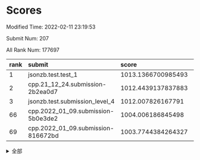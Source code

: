 # Scores

Modified Time: 2022-02-11 23:19:53

Submit Num: 207

All Rank Num: 177697

| rank |               submit               |       score        |       sigma        | pk_num |
| :--- | :--------------------------------- | :----------------- | :----------------- | :----- |
| 1    | jsonzb.test.test_1                 | 1013.1366700985493 | 0.8237851307157724 | 3429   |
| 2    | cpp.21_12_24.submission-2b2ea0d7   | 1012.4439137837883 | 0.7786421445405418 | 3435   |
| 3    | jsonzb.test.submission_level_4     | 1012.007826167791  | 0.7708382390710934 | 3437   |
| 66   | cpp.2022_01_09.submission-5b0e3de2 | 1004.006186845498  | 0.7152415746469469 | 3435   |
| 69   | cpp.2022_01_09.submission-816672bd | 1003.7744384264327 | 0.7045257147920032 | 3433   |


<details>
<summary>全部</summary>

| rank |                 submit                 |       score        |       sigma        | pk_num |
| :--- | :------------------------------------- | :----------------- | :----------------- | :----- |
| 1    | jsonzb.test.test_1                     | 1013.1366700985493 | 0.8237851307157724 | 3429   |
| 2    | cpp.21_12_24.submission-2b2ea0d7       | 1012.4439137837883 | 0.7786421445405418 | 3435   |
| 3    | jsonzb.test.submission_level_4         | 1012.007826167791  | 0.7708382390710934 | 3437   |
| 4    | gobigger.level_3.submission_level_3_13 | 1011.9539289612693 | 0.7917430160369037 | 3435   |
| 5    | gobigger.level_3.submission_level_3_36 | 1011.6653998652675 | 0.8007784876939072 | 3431   |
| 6    | gobigger.level_3.submission_level_3_16 | 1011.50378142169   | 0.7906879596349357 | 3434   |
| 7    | gobigger.level_3.submission_level_3_28 | 1011.226373427027  | 0.7907404885607683 | 3432   |
| 8    | gobigger.level_3.submission_level_3_46 | 1011.1277514963598 | 0.7506421006062436 | 3424   |
| 9    | gobigger.level_3.submission_level_3_21 | 1011.1273111664242 | 0.7719523640238759 | 3435   |
| 10   | gobigger.level_3.submission_level_3_48 | 1011.0826913104137 | 0.7578086791045272 | 3433   |
| 11   | gobigger.level_3.submission_level_3_38 | 1011.0137543232601 | 0.761061590991068  | 3435   |
| 12   | gobigger.level_3.submission_level_3_40 | 1010.9997583815025 | 0.7639133897414725 | 3432   |
| 13   | gobigger.level_3.submission_level_3_10 | 1010.9576069923902 | 0.7734325673113912 | 3433   |
| 14   | gobigger.level_3.submission_level_3_42 | 1010.937818201635  | 0.7792514629211151 | 3432   |
| 15   | gobigger.level_3.submission_level_3_9  | 1010.9303491569646 | 0.7693844454397499 | 3431   |
| 16   | gobigger.level_3.submission_level_3_30 | 1010.8240148306944 | 0.770450485580579  | 3439   |
| 17   | gobigger.level_3.submission_level_3_44 | 1010.7148881472446 | 0.7742951136319189 | 3435   |
| 18   | gobigger.level_3.submission_level_3_27 | 1010.6609402262568 | 0.7648419939123154 | 3435   |
| 19   | gobigger.level_3.submission_level_3_15 | 1010.6570578406323 | 0.7730370517190767 | 3433   |
| 20   | gobigger.level_3.submission_level_3_5  | 1010.6544335525712 | 0.7870461932122309 | 3435   |
| 21   | gobigger.level_3.submission_level_3_39 | 1010.6077355626035 | 0.7710719026648942 | 3435   |
| 22   | gobigger.level_3.submission_level_3_8  | 1010.4950710260612 | 0.7863830528194846 | 3430   |
| 23   | gobigger.level_3.submission_level_3_41 | 1010.4286867462591 | 0.7570053796512206 | 3434   |
| 24   | gobigger.level_3.submission_level_3_29 | 1010.3913408116672 | 0.772737384692125  | 3432   |
| 25   | gobigger.level_3.submission_level_3_11 | 1010.2559412318803 | 0.767882842976453  | 3429   |
| 26   | gobigger.level_3.submission_level_3_3  | 1010.1255879322741 | 0.7344110195836375 | 3430   |
| 27   | gobigger.level_3.submission_level_3_31 | 1010.1117593171554 | 0.7698808465701206 | 3431   |
| 28   | gobigger.level_3.submission_level_3_35 | 1010.0041372933644 | 0.7646583970784483 | 3432   |
| 29   | gobigger.level_3.submission_level_3_0  | 1010.0004050086776 | 0.7586970110754382 | 3428   |
| 30   | gobigger.level_3.submission_level_3_20 | 1009.8912484989675 | 0.759882407898516  | 3434   |
| 31   | gobigger.level_3.submission_level_3_23 | 1009.8787184195447 | 0.7832194139563582 | 3435   |
| 32   | gobigger.level_3.submission_level_3_24 | 1009.8150876856308 | 0.7270695841586613 | 3436   |
| 33   | gobigger.level_3.submission_level_3_25 | 1009.7995566046508 | 0.7586624713548644 | 3428   |
| 34   | gobigger.level_3.submission_level_3_19 | 1009.753669139572  | 0.7720738116135485 | 3429   |
| 35   | gobigger.level_3.submission_level_3_43 | 1009.7093947381828 | 0.7560967978403611 | 3432   |
| 36   | gobigger.level_3.submission_level_3_4  | 1009.6894170864771 | 0.7612098853560468 | 3432   |
| 37   | gobigger.level_3.submission_level_3_47 | 1009.6323398754809 | 0.7422449778721484 | 3434   |
| 38   | gobigger.level_3.submission_level_3_18 | 1009.6155669659648 | 0.7478656020195685 | 3432   |
| 39   | gobigger.level_3.submission_level_3_32 | 1009.5466244776084 | 0.7475775868064007 | 3436   |
| 40   | gobigger.level_3.submission_level_3_14 | 1009.4697646990579 | 0.7788761138951802 | 3430   |
| 41   | gobigger.level_3.submission_level_3_6  | 1009.3955422784393 | 0.7428581003126159 | 3436   |
| 42   | gobigger.level_3.submission_level_3_33 | 1009.3360893133961 | 0.7555256184885653 | 3431   |
| 43   | gobigger.level_3.submission_level_3_1  | 1009.2833046069128 | 0.747675919149127  | 3435   |
| 44   | gobigger.level_3.submission_level_3_26 | 1009.2758497013625 | 0.7553817050631764 | 3437   |
| 45   | gobigger.level_3.submission_level_3_12 | 1009.2367357463911 | 0.7627893155688992 | 3434   |
| 46   | gobigger.level_3.submission_level_3_7  | 1008.8903633609341 | 0.7497465894614669 | 3434   |
| 47   | gobigger.level_3.submission_level_3_22 | 1008.8833455478808 | 0.748709370656716  | 3431   |
| 48   | gobigger.level_3.submission_level_3_34 | 1008.7986829019914 | 0.766647385417446  | 3436   |
| 49   | gobigger.level_3.submission_level_3_45 | 1008.7809061689303 | 0.7459819856689086 | 3436   |
| 50   | gobigger.level_3.submission_level_3_17 | 1008.6581888021399 | 0.7393073275285514 | 3436   |
| 51   | gobigger.level_3.submission_level_3_2  | 1008.5325332842598 | 0.7563897095600124 | 3433   |
| 52   | gobigger.level_3.submission_level_3_37 | 1008.3868854169299 | 0.731138620140005  | 3427   |
| 53   | gobigger.level_3.submission_level_3_49 | 1008.1499925739973 | 0.7481862597764657 | 3432   |
| 54   | gobigger.level_1.submission_level_1_45 | 1004.711366157731  | 0.7283758696969985 | 3431   |
| 55   | gobigger.level_1.submission_level_1_34 | 1004.5761235100979 | 0.7273004515720357 | 3432   |
| 56   | gobigger.level_1.submission_level_1_47 | 1004.3793175843281 | 0.7203443311167095 | 3433   |
| 57   | gobigger.level_1.submission_level_1_18 | 1004.2568486295479 | 0.7132898969431677 | 3437   |
| 58   | gobigger.level_1.submission_level_1_15 | 1004.231716409406  | 0.7247734290025456 | 3431   |
| 59   | gobigger.level_1.submission_level_1_23 | 1004.1659576828624 | 0.7159774181251172 | 3433   |
| 60   | gobigger.level_1.submission_level_1_36 | 1004.1380125414315 | 0.7240281865717396 | 3433   |
| 61   | gobigger.level_1.submission_level_1_30 | 1004.0734548983223 | 0.7101435455660698 | 3434   |
| 62   | gobigger.level_1.submission_level_1_46 | 1004.0687547713663 | 0.7189777531890696 | 3434   |
| 63   | gobigger.level_1.submission_level_1_6  | 1004.0588800455434 | 0.72496637161834   | 3439   |
| 64   | gobigger.level_1.submission_level_1_39 | 1004.0412925085075 | 0.7193790165723295 | 3435   |
| 65   | gobigger.level_1.submission_level_1_4  | 1004.0178383166107 | 0.7186765790271915 | 3434   |
| 66   | cpp.2022_01_09.submission-5b0e3de2     | 1004.006186845498  | 0.7152415746469469 | 3435   |
| 67   | gobigger.level_1.submission_level_1_41 | 1003.8968426516599 | 0.7237002967366027 | 3431   |
| 68   | gobigger.level_1.submission_level_1_26 | 1003.8155254100761 | 0.7217246166481819 | 3438   |
| 69   | cpp.2022_01_09.submission-816672bd     | 1003.7744384264327 | 0.7045257147920032 | 3433   |
| 70   | gobigger.level_1.submission_level_1_5  | 1003.7304635793934 | 0.7295955479375151 | 3436   |
| 71   | gobigger.level_1.submission_level_1_2  | 1003.7040585338369 | 0.7217537348687889 | 3441   |
| 72   | gobigger.level_1.submission_level_1_37 | 1003.6862245654647 | 0.712870826302086  | 3429   |
| 73   | gobigger.level_1.submission_level_1_44 | 1003.6055368590472 | 0.7197789482007876 | 3430   |
| 74   | gobigger.level_1.submission_level_1_16 | 1003.5235489155192 | 0.7196017966624391 | 3436   |
| 75   | gobigger.level_1.submission_level_1_29 | 1003.4786754716258 | 0.7160360680131569 | 3436   |
| 76   | gobigger.level_1.submission_level_1_22 | 1003.4656922879127 | 0.7150485633985729 | 3432   |
| 77   | gobigger.level_1.submission_level_1_24 | 1003.463461298687  | 0.7174507767110196 | 3432   |
| 78   | gobigger.level_1.submission_level_1_20 | 1003.452521772618  | 0.7141638967166466 | 3434   |
| 79   | gobigger.level_1.submission_level_1_49 | 1003.445265407721  | 0.7169861921032986 | 3434   |
| 80   | gobigger.level_1.submission_level_1_19 | 1003.4327780997412 | 0.7144431048241134 | 3435   |
| 81   | gobigger.level_1.submission_level_1_10 | 1003.427333925615  | 0.7147208242672795 | 3436   |
| 82   | gobigger.level_1.submission_level_1_35 | 1003.3919346898432 | 0.7166566927559447 | 3431   |
| 83   | gobigger.level_1.submission_level_1_48 | 1003.3895268755163 | 0.7245100974144554 | 3441   |
| 84   | gobigger.level_1.submission_level_1_40 | 1003.2892484681971 | 0.7171848104957472 | 3435   |
| 85   | gobigger.level_1.submission_level_1_33 | 1003.283208873328  | 0.7165545049508992 | 3439   |
| 86   | gobigger.level_1.submission_level_1_32 | 1003.2373136870431 | 0.7069989862811967 | 3434   |
| 87   | gobigger.level_1.submission_level_1_3  | 1003.1832753205817 | 0.7221827908610097 | 3429   |
| 88   | gobigger.level_1.submission_level_1_21 | 1003.1279791997035 | 0.7049441095995511 | 3432   |
| 89   | gobigger.level_1.submission_level_1_31 | 1003.1251786523322 | 0.7085019240994421 | 3440   |
| 90   | gobigger.level_1.submission_level_1_9  | 1003.1198891793068 | 0.7209758535049572 | 3436   |
| 91   | gobigger.level_1.submission_level_1_14 | 1003.0476691450241 | 0.7084533137848559 | 3431   |
| 92   | gobigger.level_1.submission_level_1_8  | 1002.956210914668  | 0.7239830431392122 | 3435   |
| 93   | gobigger.level_1.submission_level_1_43 | 1002.9540933092642 | 0.7221960073560834 | 3432   |
| 94   | gobigger.level_1.submission_level_1_38 | 1002.8441737314613 | 0.7138666339889006 | 3434   |
| 95   | gobigger.level_1.submission_level_1_25 | 1002.651537122368  | 0.7194319675263869 | 3430   |
| 96   | gobigger.level_1.submission_level_1_13 | 1002.4829521279598 | 0.7209960375587295 | 3436   |
| 97   | gobigger.level_1.submission_level_1_0  | 1002.4286735059079 | 0.7121273368535778 | 3435   |
| 98   | gobigger.level_1.submission_level_1_17 | 1002.3054183967296 | 0.7188041629927518 | 3441   |
| 99   | gobigger.level_1.submission_level_1_11 | 1002.152597890071  | 0.7191897121990513 | 3432   |
| 100  | gobigger.level_1.submission_level_1_1  | 1002.091880222509  | 0.709341164228305  | 3435   |
| 101  | gobigger.level_1.submission_level_1_12 | 1002.0262390557681 | 0.7133372188095514 | 3433   |
| 102  | gobigger.level_1.submission_level_1_28 | 1001.8407395599896 | 0.7007820365169922 | 3429   |
| 103  | gobigger.level_1.submission_level_1_7  | 1001.57059398485   | 0.7139685501127766 | 3441   |
| 104  | gobigger.level_1.submission_level_1_27 | 1001.5455758029742 | 0.708135816356521  | 3434   |
| 105  | gobigger.level_1.submission_level_1_42 | 1001.4720808385039 | 0.7002600430805551 | 3432   |
| 106  | gobigger.random.submission_random_7    | 997.0834210536487  | 0.7160746009818391 | 3437   |
| 107  | gobigger.random.submission_random_4    | 996.9363661552518  | 0.7270372785535983 | 3432   |
| 108  | gobigger.random.submission_random_27   | 996.8641725842406  | 0.714153230135267  | 3430   |
| 109  | gobigger.random.submission_random_8    | 996.8513093039684  | 0.7210644745518408 | 3427   |
| 110  | gobigger.random.submission_random_48   | 996.8403452497156  | 0.7070946528221557 | 3433   |
| 111  | gobigger.random.submission_random_16   | 996.834398041187   | 0.7043366009436329 | 3432   |
| 112  | gobigger.random.submission_random_2    | 996.660845963911   | 0.7138208130476098 | 3437   |
| 113  | gobigger.random.submission_random_24   | 996.6546574934408  | 0.6986204917277552 | 3434   |
| 114  | gobigger.random.submission_random_13   | 996.6144654717665  | 0.7175860818100158 | 3429   |
| 115  | gobigger.random.submission_random_29   | 996.6020171450041  | 0.7214205502748157 | 3438   |
| 116  | gobigger.random.submission_random_41   | 996.6010228489931  | 0.7217159518419274 | 3437   |
| 117  | gobigger.random.submission_random_34   | 996.5540605300217  | 0.7276637110457918 | 3434   |
| 118  | gobigger.random.submission_random_17   | 996.4743839799562  | 0.7107552962338606 | 3436   |
| 119  | gobigger.random.submission_random_35   | 996.3957464871708  | 0.708512564159084  | 3438   |
| 120  | gobigger.random.submission_random_11   | 996.3522013494775  | 0.7120964698826034 | 3430   |
| 121  | gobigger.random.submission_random_39   | 996.3308958542052  | 0.7076203599495946 | 3433   |
| 122  | gobigger.random.submission_random_6    | 996.3293965482013  | 0.7160244734989166 | 3433   |
| 123  | gobigger.random.submission_random_26   | 996.2850229139806  | 0.7072344752191836 | 3433   |
| 124  | gobigger.random.submission_random_5    | 996.1785897775409  | 0.7086236280173613 | 3429   |
| 125  | gobigger.random.submission_random_49   | 996.1021170910755  | 0.7168550097184261 | 3432   |
| 126  | gobigger.random.submission_random_0    | 996.0568386866148  | 0.7226204307183388 | 3433   |
| 127  | gobigger.random.submission_random_47   | 995.9710813261258  | 0.7108822645298938 | 3433   |
| 128  | gobigger.random.submission_random_14   | 995.9381719633733  | 0.707951610460272  | 3428   |
| 129  | gobigger.random.submission_random_40   | 995.9257111235233  | 0.7093584513504018 | 3437   |
| 130  | gobigger.random.submission_random_18   | 995.9225520322366  | 0.7026141831600665 | 3437   |
| 131  | gobigger.random.submission_random_3    | 995.8928519354033  | 0.7027655819141652 | 3434   |
| 132  | gobigger.random.submission_random_31   | 995.8793794482677  | 0.7130848168939923 | 3441   |
| 133  | gobigger.random.submission_random_30   | 995.8577077314283  | 0.7136083907355774 | 3432   |
| 134  | gobigger.random.submission_random_38   | 995.8488388237304  | 0.7058737491891557 | 3435   |
| 135  | gobigger.random.submission_random_45   | 995.8464213802862  | 0.7133856682612477 | 3437   |
| 136  | gobigger.random.submission_random_37   | 995.8389984180144  | 0.711082755064491  | 3437   |
| 137  | gobigger.random.submission_random_25   | 995.735813797256   | 0.705621693267948  | 3438   |
| 138  | gobigger.random.submission_random_32   | 995.7245404769398  | 0.7092694482379978 | 3435   |
| 139  | gobigger.random.submission_random_36   | 995.6532604217795  | 0.7066325654590622 | 3429   |
| 140  | gobigger.random.submission_random_15   | 995.6089444334254  | 0.7155585141294855 | 3430   |
| 141  | gobigger.random.submission_random_23   | 995.5967541565844  | 0.7128215665150434 | 3432   |
| 142  | gobigger.random.submission_random_43   | 995.5760185242145  | 0.7090366940907965 | 3434   |
| 143  | gobigger.random.submission_random_12   | 995.5113323429131  | 0.722142619380952  | 3431   |
| 144  | gobigger.random.submission_random_19   | 995.4105592190074  | 0.7209331511196716 | 3437   |
| 145  | gobigger.random.submission_random_20   | 995.3625070418216  | 0.7041122335719571 | 3436   |
| 146  | gobigger.random.submission_random_44   | 995.2924508232181  | 0.70838682221983   | 3438   |
| 147  | gobigger.random.submission_random_10   | 995.2511689470733  | 0.7218539204301142 | 3437   |
| 148  | gobigger.random.submission_random_28   | 995.2508996549101  | 0.7134253299220954 | 3429   |
| 149  | gobigger.random.submission_random_42   | 995.2152007752255  | 0.7233102424040907 | 3437   |
| 150  | gobigger.random.submission_random_1    | 995.1376629783404  | 0.7125404166031819 | 3435   |
| 151  | gobigger.random.submission_random_46   | 995.128947101383   | 0.7149903822611644 | 3431   |
| 152  | gobigger.random.submission_random_21   | 995.0408600587521  | 0.7069605897963429 | 3427   |
| 153  | gobigger.random.submission_random_33   | 995.0341533430155  | 0.7037016532179616 | 3433   |
| 154  | gobigger.random.submission_random_22   | 994.9963859024552  | 0.7175594568754505 | 3432   |
| 155  | gobigger.random.submission_random_9    | 994.5320381768296  | 0.7062130557089954 | 3437   |
| 156  | gobigger.level_2.submission_level_2_18 | 993.6526831471714  | 0.7387908991003822 | 3438   |
| 157  | gobigger.level_2.submission_level_2_10 | 993.6441138075436  | 0.7395129426917836 | 3436   |
| 158  | gobigger.level_2.submission_level_2_27 | 993.5540164514254  | 0.732096422736743  | 3434   |
| 159  | gobigger.level_2.submission_level_2_13 | 993.4464777546197  | 0.7290135237645132 | 3434   |
| 160  | gobigger.level_2.submission_level_2_45 | 993.329449900401   | 0.7326324946729406 | 3438   |
| 161  | gobigger.level_2.submission_level_2_24 | 993.1502466058142  | 0.7292004188814356 | 3434   |
| 162  | gobigger.level_2.submission_level_2_36 | 993.1122602925371  | 0.7378946880038173 | 3431   |
| 163  | gobigger.level_2.submission_level_2_38 | 993.0399014534037  | 0.742432611093571  | 3431   |
| 164  | gobigger.level_2.submission_level_2_30 | 992.7237712828761  | 0.738674383748712  | 3432   |
| 165  | gobigger.level_2.submission_level_2_41 | 992.7075543253932  | 0.7407392262729987 | 3436   |
| 166  | gobigger.level_2.submission_level_2_21 | 992.7052048691388  | 0.726317924051228  | 3429   |
| 167  | gobigger.level_2.submission_level_2_14 | 992.5684207719444  | 0.7502768351530539 | 3439   |
| 168  | gobigger.level_2.submission_level_2_46 | 992.4928335860508  | 0.7341838609076191 | 3434   |
| 169  | gobigger.level_2.submission_level_2_37 | 992.4393206198164  | 0.7424168199170863 | 3438   |
| 170  | gobigger.level_2.submission_level_2_44 | 992.4193319455312  | 0.7287690166200019 | 3435   |
| 171  | gobigger.level_2.submission_level_2_25 | 992.3929145160043  | 0.7397819865754484 | 3437   |
| 172  | gobigger.level_2.submission_level_2_1  | 992.3455267073217  | 0.7516851246294985 | 3439   |
| 173  | gobigger.level_2.submission_level_2_31 | 992.2478868093293  | 0.7627097059231212 | 3434   |
| 174  | gobigger.level_2.submission_level_2_5  | 992.0904251379325  | 0.736724043146449  | 3433   |
| 175  | gobigger.level_2.submission_level_2_4  | 992.0776352852799  | 0.7542970408203649 | 3435   |
| 176  | gobigger.level_2.submission_level_2_34 | 992.0759780671926  | 0.7448311462454201 | 3435   |
| 177  | gobigger.level_2.submission_level_2_35 | 992.0500279890609  | 0.7417676746957188 | 3433   |
| 178  | gobigger.level_2.submission_level_2_2  | 992.0168163519758  | 0.744206332268257  | 3432   |
| 179  | gobigger.level_2.submission_level_2_8  | 992.0041068939278  | 0.7531177454154149 | 3435   |
| 180  | gobigger.level_2.submission_level_2_20 | 991.9765424294967  | 0.736003613869624  | 3435   |
| 181  | gobigger.level_2.submission_level_2_22 | 991.9546180909092  | 0.7405795220192423 | 3432   |
| 182  | gobigger.level_2.submission_level_2_12 | 991.7374078712904  | 0.7471962488904752 | 3428   |
| 183  | gobigger.level_2.submission_level_2_48 | 991.7142246695591  | 0.7408378467151377 | 3432   |
| 184  | gobigger.level_2.submission_level_2_28 | 991.7126407538584  | 0.746932447965138  | 3434   |
| 185  | gobigger.level_2.submission_level_2_39 | 991.6948343228623  | 0.7538545060681023 | 3429   |
| 186  | gobigger.level_2.submission_level_2_6  | 991.6681778921866  | 0.740703195600577  | 3432   |
| 187  | gobigger.level_2.submission_level_2_7  | 991.5649425456086  | 0.7536586785088951 | 3440   |
| 188  | gobigger.level_2.submission_level_2_23 | 991.5237602432666  | 0.7491240771228345 | 3433   |
| 189  | gobigger.level_2.submission_level_2_17 | 991.5092036641872  | 0.7446031048754839 | 3436   |
| 190  | gobigger.level_2.submission_level_2_49 | 991.5037224316854  | 0.7650031631528648 | 3437   |
| 191  | gobigger.level_2.submission_level_2_15 | 991.480147448089   | 0.75121517158033   | 3436   |
| 192  | gobigger.level_2.submission_level_2_33 | 991.4029494248374  | 0.7523169872887759 | 3431   |
| 193  | gobigger.level_2.submission_level_2_29 | 991.3714702729653  | 0.7395236062722849 | 3433   |
| 194  | gobigger.level_2.submission_level_2_16 | 991.3384177565487  | 0.7571481925924652 | 3432   |
| 195  | gobigger.level_2.submission_level_2_42 | 991.3085254968894  | 0.7683530918494651 | 3436   |
| 196  | gobigger.level_2.submission_level_2_32 | 991.2395290966995  | 0.7582105318340104 | 3437   |
| 197  | gobigger.level_2.submission_level_2_43 | 991.1967066609841  | 0.7488051385941472 | 3435   |
| 198  | gobigger.level_2.submission_level_2_19 | 991.1942531156553  | 0.7704134419615362 | 3437   |
| 199  | gobigger.level_2.submission_level_2_9  | 991.193889368774   | 0.7369501670980668 | 3434   |
| 200  | gobigger.level_2.submission_level_2_40 | 991.1655417853945  | 0.7552703407657063 | 3433   |
| 201  | gobigger.level_2.submission_level_2_47 | 991.046099751517   | 0.7489668631282639 | 3436   |
| 202  | gobigger.level_2.submission_level_2_11 | 990.9818345456922  | 0.7581833609028871 | 3434   |
| 203  | gobigger.level_2.submission_level_2_0  | 990.4030020150661  | 0.7672290319028154 | 3432   |
| 204  | gobigger.level_2.submission_level_2_26 | 990.250528185694   | 0.764657396236664  | 3432   |
| 205  | gobigger.level_2.submission_level_2_3  | 990.1791602309598  | 0.7636540901008899 | 3432   |
| 206  | gobigger.none.submission_none_0        | 976.9486803961713  | 1.3390701496118638 | 3438   |
| 207  | gobigger.none.submission_none_1        | 976.8673566666841  | 1.3486741305011622 | 3434   |

</details>
